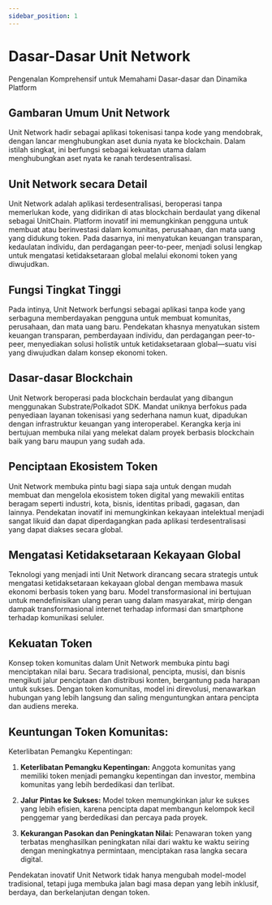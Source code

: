 ```yaml
---
sidebar_position: 1
---
```


# Dasar-Dasar Unit Network

Pengenalan Komprehensif untuk Memahami Dasar-dasar dan Dinamika Platform

## Gambaran Umum Unit Network

Unit Network hadir sebagai aplikasi tokenisasi tanpa kode yang mendobrak, dengan lancar menghubungkan aset dunia nyata ke blockchain. Dalam istilah singkat, ini berfungsi sebagai kekuatan utama dalam menghubungkan aset nyata ke ranah terdesentralisasi.

## Unit Network secara Detail

Unit Network adalah aplikasi terdesentralisasi, beroperasi tanpa memerlukan kode, yang didirikan di atas blockchain berdaulat yang dikenal sebagai UnitChain. Platform inovatif ini memungkinkan pengguna untuk membuat atau berinvestasi dalam komunitas, perusahaan, dan mata uang yang didukung token. Pada dasarnya, ini menyatukan keuangan transparan, kedaulatan individu, dan perdagangan peer-to-peer, menjadi solusi lengkap untuk mengatasi ketidaksetaraan global melalui ekonomi token yang diwujudkan.

## Fungsi Tingkat Tinggi

Pada intinya, Unit Network berfungsi sebagai aplikasi tanpa kode yang serbaguna memberdayakan pengguna untuk membuat komunitas, perusahaan, dan mata uang baru. Pendekatan khasnya menyatukan sistem keuangan transparan, pemberdayaan individu, dan perdagangan peer-to-peer, menyediakan solusi holistik untuk ketidaksetaraan global—suatu visi yang diwujudkan dalam konsep ekonomi token.

## Dasar-dasar Blockchain

Unit Network beroperasi pada blockchain berdaulat yang dibangun menggunakan Substrate/Polkadot SDK. Mandat uniknya berfokus pada penyediaan layanan tokenisasi yang sederhana namun kuat, dipadukan dengan infrastruktur keuangan yang interoperabel. Kerangka kerja ini bertujuan membuka nilai yang melekat dalam proyek berbasis blockchain baik yang baru maupun yang sudah ada.

## Penciptaan Ekosistem Token

Unit Network membuka pintu bagi siapa saja untuk dengan mudah membuat dan mengelola ekosistem token digital yang mewakili entitas beragam seperti industri, kota, bisnis, identitas pribadi, gagasan, dan lainnya. Pendekatan inovatif ini memungkinkan kekayaan intelektual menjadi sangat likuid dan dapat diperdagangkan pada aplikasi terdesentralisasi yang dapat diakses secara global.

## Mengatasi Ketidaksetaraan Kekayaan Global

Teknologi yang menjadi inti Unit Network dirancang secara strategis untuk mengatasi ketidaksetaraan kekayaan global dengan membawa masuk ekonomi berbasis token yang baru. Model transformasional ini bertujuan untuk mendefinisikan ulang peran uang dalam masyarakat, mirip dengan dampak transformasional internet terhadap informasi dan smartphone terhadap komunikasi seluler.

## Kekuatan Token

Konsep token komunitas dalam Unit Network membuka pintu bagi menciptakan nilai baru. Secara tradisional, pencipta, musisi, dan bisnis mengikuti jalur penciptaan dan distribusi konten, bergantung pada harapan untuk sukses. Dengan token komunitas, model ini direvolusi, menawarkan hubungan yang lebih langsung dan saling menguntungkan antara pencipta dan audiens mereka.

## Keuntungan Token Komunitas:

Keterlibatan Pemangku Kepentingan:

1. **Keterlibatan Pemangku Kepentingan:**
   Anggota komunitas yang memiliki token menjadi pemangku kepentingan dan investor, membina komunitas yang lebih berdedikasi dan terlibat.

2. **Jalur Pintas ke Sukses:**
   Model token memungkinkan jalur ke sukses yang lebih efisien, karena pencipta dapat membangun kelompok kecil penggemar yang berdedikasi dan percaya pada proyek.

3. **Kekurangan Pasokan dan Peningkatan Nilai:**
   Penawaran token yang terbatas menghasilkan peningkatan nilai dari waktu ke waktu seiring dengan meningkatnya permintaan, menciptakan rasa langka secara digital.

Pendekatan inovatif Unit Network tidak hanya mengubah model-model tradisional, tetapi juga membuka jalan bagi masa depan yang lebih inklusif, berdaya, dan berkelanjutan dengan token.
